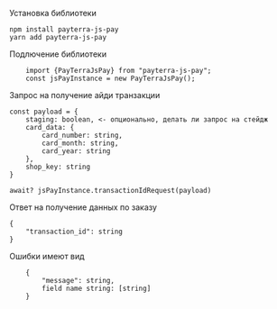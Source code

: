 Установка библиотеки
```
npm install payterra-js-pay
yarn add payterra-js-pay
```
Подлючение библиотеки 
```
    import {PayTerraJsPay} from "payterra-js-pay";
    const jsPayInstance = new PayTerraJsPay();
```

Запрос на получение айди транзакции
```
const payload = {
    staging: boolean, <- опционально, делать ли запрос на стейдж
    card_data: {
        card_number: string,
        card_month: string,
        card_year: string
    },
    shop_key: string
}

await? jsPayInstance.transactionIdRequest(payload)
```

Ответ на получение данных по заказу

```
{
    "transaction_id": string
}
```
Ошибки имеют вид 
```
    {
        "message": string,
        field name string: [string]
    }
```